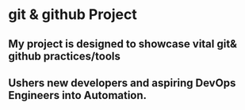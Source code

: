 # git & github Project

## My project is designed to showcase vital git& github practices/tools
## Ushers new developers and aspiring DevOps Engineers into Automation.
